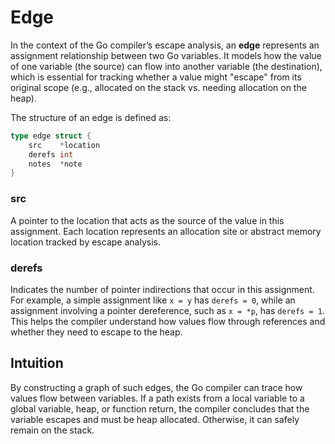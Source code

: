 # Edge

In the context of the Go compiler’s escape analysis, an **edge** represents an assignment relationship between two Go variables. It models how the value of one variable (the source) can flow into another variable (the destination), which is essential for tracking whether a value might "escape" from its original scope (e.g., allocated on the stack vs. needing allocation on the heap).  

The structure of an edge is defined as:

```go
type edge struct {
	src    *location
	derefs int
	notes  *note
}
```

### src

A pointer to the location that acts as the source of the value in this assignment. Each location represents an allocation site or abstract memory location tracked by escape analysis.

### derefs

Indicates the number of pointer indirections that occur in this assignment. For example, a simple assignment like `x = y` has `derefs = 0`, while an assignment involving a pointer dereference, such as `x = *p`, has `derefs = 1`. This helps the compiler understand how values flow through references and whether they need to escape to the heap.

## Intuition

By constructing a graph of such edges, the Go compiler can trace how values flow between variables. If a path exists from a local variable to a global variable, heap, or function return, the compiler concludes that the variable escapes and must be heap allocated. Otherwise, it can safely remain on the stack.



